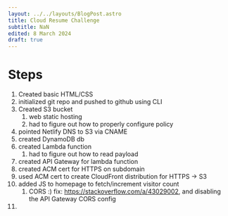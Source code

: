 ```yaml
---
layout: ../../layouts/BlogPost.astro
title: Cloud Resume Challenge
subtitle: NaN
edited: 8 March 2024
draft: true
---
```


# Steps
1. Created basic HTML/CSS
2. initialized git repo and pushed to github using CLI
3. Created S3 bucket
   1. web static hosting
   2. had to figure out how to properly configure policy
4. pointed Netlify DNS to S3 via CNAME
5. created DynamoDB db
6. created Lambda function
   1. had to figure out how to read payload
7. created API Gateway for lambda function
8. created ACM cert for HTTPS on subdomain
9. used ACM cert to create CloudFront distribution for HTTPS -> S3
10. added JS to homepage to fetch/increment visitor count
    1. CORS :) fix: https://stackoverflow.com/a/43029002, and disabling the API Gateway CORS config
11. 